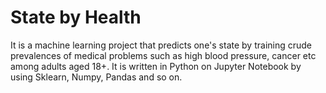 # State by Health
It is a machine learning project that predicts one's state by training crude prevalences of medical problems such as high blood pressure, cancer etc among adults aged 18+. It is written in Python on Jupyter Notebook by using Sklearn, Numpy, Pandas and so on.
